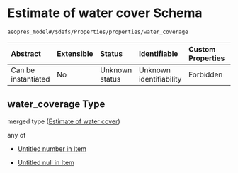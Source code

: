 # Estimate of water cover Schema

```txt
aeopres_model#/$defs/Properties/properties/water_coverage
```



| Abstract            | Extensible | Status         | Identifiable            | Custom Properties | Additional Properties | Access Restrictions | Defined In                                                                |
| :------------------ | :--------- | :------------- | :---------------------- | :---------------- | :-------------------- | :------------------ | :------------------------------------------------------------------------ |
| Can be instantiated | No         | Unknown status | Unknown identifiability | Forbidden         | Allowed               | none                | [model.schema.json\*](../../out/model.schema.json "open original schema") |

## water\_coverage Type

merged type ([Estimate of water cover](model-defs-properties-properties-estimate-of-water-cover.md))

any of

*   [Untitled number in Item](model-defs-properties-properties-estimate-of-water-cover-anyof-0.md "check type definition")

*   [Untitled null in Item](model-defs-properties-properties-estimate-of-water-cover-anyof-1.md "check type definition")
